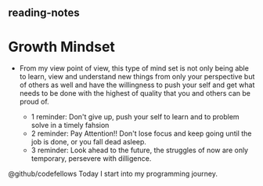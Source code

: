 ## reading-notes

# **Growth Mindset**


 - From my view point of view, this type of mind set is not only being able to learn, view and understand new things from only your perspective but of others as well and have the willingness to push your self and get what needs to be done with the highest of quality that you and others can be proud of. 
    
    * 1 reminder: Don't give up, push your self to learn and to problem solve in a timely fahsion
    * 2 reminder: Pay Attention!! Don't lose focus and keep going until the job is done, or you fall dead asleep.
    * 3 reminder: Look ahead to the future, the struggles of now are only temporary, persevere with dilligence.  
 
    
     
     
@github/codefellows Today I start into my programming journey.
